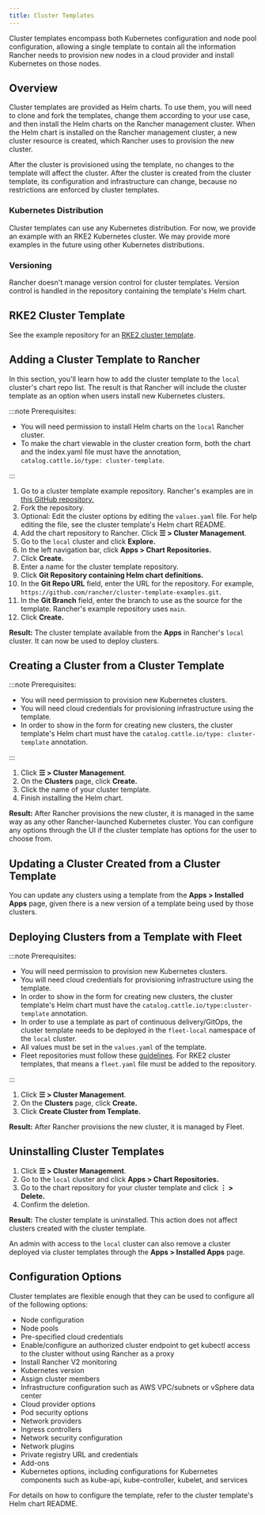 ```yaml
---
title: Cluster Templates
---
```


<head>
  <link rel="canonical" href="https://ranchermanager.docs.rancher.com/how-to-guides/new-user-guides/manage-clusters/manage-cluster-templates"/>
</head>

Cluster templates encompass both Kubernetes configuration and node pool configuration, allowing a single template to contain all the information Rancher needs to provision new nodes in a cloud provider and install Kubernetes on those nodes.

## Overview

Cluster templates are provided as Helm charts. To use them, you will need to clone and fork the templates, change them according to your use case, and then install the Helm charts on the Rancher management cluster. When the Helm chart is installed on the Rancher management cluster, a new cluster resource is created, which Rancher uses to provision the new cluster.

After the cluster is provisioned using the template, no changes to the template will affect the cluster. After the cluster is created from the cluster template, its configuration and infrastructure can change, because no restrictions are enforced by cluster templates.

### Kubernetes Distribution

Cluster templates can use any Kubernetes distribution. For now, we provide an example with an RKE2 Kubernetes cluster. We may provide more examples in the future using other Kubernetes distributions.

### Versioning

Rancher doesn't manage version control for cluster templates. Version control is handled in the repository containing the template's Helm chart.

## RKE2 Cluster Template

See the example repository for an [RKE2 cluster template](https://github.com/rancher/cluster-template-examples).

## Adding a Cluster Template to Rancher

In this section, you'll learn how to add the cluster template to the `local` cluster's chart repo list. The result is that Rancher will include the cluster template as an option when users install new Kubernetes clusters.

:::note Prerequisites:

- You will need permission to install Helm charts on the `local` Rancher cluster.
- To make the chart viewable in the cluster creation form, both the chart and the index.yaml file must have the annotation, `catalog.cattle.io/type: cluster-template`.

:::

1. Go to a cluster template example repository. Rancher's examples are in [this GitHub repository.](https://github.com/rancher/cluster-template-examples)
1. Fork the repository.
1. Optional: Edit the cluster options by editing the `values.yaml` file. For help editing the file, see the cluster template's Helm chart README.
1. Add the chart repository to Rancher. Click **☰ > Cluster Management**.
1. Go to the `local` cluster and click **Explore.**
1. In the left navigation bar, click **Apps > Chart Repositories.**
1. Click **Create.**
1. Enter a name for the cluster template repository.
1. Click **Git Repository containing Helm chart definitions.**
1. In the **Git Repo URL** field, enter the URL for the repository. For example, `https://github.com/rancher/cluster-template-examples.git`.
1. In the **Git Branch** field, enter the branch to use as the source for the template. Rancher's example repository uses `main`.
1. Click **Create.**

**Result:** The cluster template available from the **Apps** in Rancher's `local` cluster. It can now be used to deploy clusters.

## Creating a Cluster from a Cluster Template

:::note Prerequisites:

- You will need permission to provision new Kubernetes clusters.
- You will need cloud credentials for provisioning infrastructure using the template.
- In order to show in the form for creating new clusters, the cluster template's Helm chart must have the `catalog.cattle.io/type: cluster-template` annotation.

:::

1. Click **☰ > Cluster Management**.
1. On the **Clusters** page, click **Create.**
1. Click the name of your cluster template.
1. Finish installing the Helm chart.

**Result:** After Rancher provisions the new cluster, it is managed in the same way as any other Rancher-launched Kubernetes cluster. You can configure any options through the UI if the cluster template has options for the user to choose from.

## Updating a Cluster Created from a Cluster Template

You can update any clusters using a template from the **Apps > Installed Apps** page, given there is a new version of a template being used by those clusters.

## Deploying Clusters from a Template with Fleet

:::note Prerequisites:

- You will need permission to provision new Kubernetes clusters.
- You will need cloud credentials for provisioning infrastructure using the template.
- In order to show in the form for creating new clusters, the cluster template's Helm chart must have the `catalog.cattle.io/type:cluster-template` annotation.
- In order to use a template as part of continuous delivery/GitOps, the cluster template needs to be deployed in the `fleet-local` namespace of the `local` cluster.
- All values must be set in the `values.yaml` of the template.
- Fleet repositories must follow these [guidelines](https://fleet.rancher.io/gitrepo-content). For RKE2 cluster templates, that means a `fleet.yaml` file must be added to the repository.

:::

1. Click **☰ > Cluster Management**.
1. On the **Clusters** page, click **Create.**
1. Click **Create Cluster from Template.**

**Result:** After Rancher provisions the new cluster, it is managed by Fleet.

## Uninstalling Cluster Templates

1. Click **☰ > Cluster Management**.
1. Go to the `local` cluster and click **Apps > Chart Repositories.**
1. Go to the chart repository for your cluster template and click **⋮ > Delete.**
1. Confirm the deletion.

**Result:** The cluster template is uninstalled. This action does not affect clusters created with the cluster template.

An admin with access to the `local` cluster can also remove a cluster deployed via cluster templates through the **Apps > Installed Apps** page.

## Configuration Options

Cluster templates are flexible enough that they can be used to configure all of the following options:

- Node configuration
- Node pools
- Pre-specified cloud credentials
- Enable/configure an authorized cluster endpoint to get kubectl access to the cluster without using Rancher as a proxy
- Install Rancher V2 monitoring
- Kubernetes version
- Assign cluster members
- Infrastructure configuration such as AWS VPC/subnets or vSphere data center
- Cloud provider options
- Pod security options
- Network providers
- Ingress controllers
- Network security configuration
- Network plugins
- Private registry URL and credentials
- Add-ons
- Kubernetes options, including configurations for Kubernetes components such as kube-api, kube-controller, kubelet, and services

For details on how to configure the template, refer to the cluster template's Helm chart README.